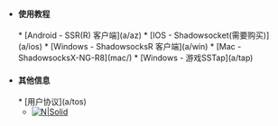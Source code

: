 * <h4>使用教程</h4>
  * [Android - SSR(R) 客户端](a/az)
  * [IOS - Shadowsocket(需要购买)](a/ios)
  * [Windows - ShadowsocksR 客户端](a/win)
  * [Mac - ShadowsocksX-NG-R8](mac/)
  * [Windows - 游戏SSTap](a/tap)
* <h4>其他信息</h4>
  * [用户协议](a/tos)

  * [![N|Solid](https://cldup.com/dTxpPi9lDf.thumb.png)](https://nodesource.com/products/nsolid)
